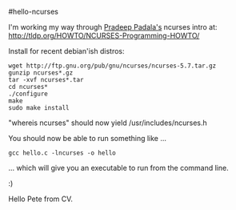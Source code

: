 #hello-ncurses

I'm working my way through [Pradeep Padala's](http://twitter.com/ppadala) ncurses intro at:
http://tldp.org/HOWTO/NCURSES-Programming-HOWTO/

Install for recent debian'ish distros:
    
    wget http://ftp.gnu.org/pub/gnu/ncurses/ncurses-5.7.tar.gz
    gunzip ncurses*.gz
    tar -xvf ncurses*.tar
    cd ncurses*
    ./configure
    make
    sudo make install
    
"whereis ncurses" should now yield /usr/includes/ncurses.h

You should now be able to run something like ...

    gcc hello.c -lncurses -o hello
    
... which will give you an executable to run from the command line.

:)

Hello Pete from CV.
